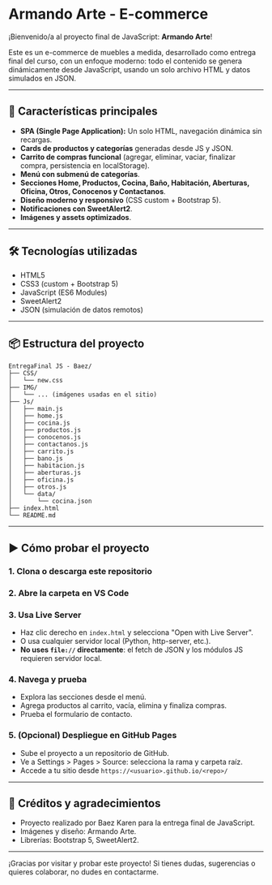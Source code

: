 # Armando Arte - E-commerce

¡Bienvenido/a al proyecto final de JavaScript: **Armando Arte**!

Este es un e-commerce de muebles a medida, desarrollado como entrega final del curso, con un enfoque moderno: todo el contenido se genera dinámicamente desde JavaScript, usando un solo archivo HTML y datos simulados en JSON.

---

## 🚀 Características principales
- **SPA (Single Page Application):** Un solo HTML, navegación dinámica sin recargas.
- **Cards de productos y categorías** generadas desde JS y JSON.
- **Carrito de compras funcional** (agregar, eliminar, vaciar, finalizar compra, persistencia en localStorage).
- **Menú con submenú de categorías**.
- **Secciones Home, Productos, Cocina, Baño, Habitación, Aberturas, Oficina, Otros, Conocenos y Contactanos**.
- **Diseño moderno y responsivo** (CSS custom + Bootstrap 5).
- **Notificaciones con SweetAlert2**.
- **Imágenes y assets optimizados**.

---

## 🛠️ Tecnologías utilizadas
- HTML5
- CSS3 (custom + Bootstrap 5)
- JavaScript (ES6 Modules)
- SweetAlert2
- JSON (simulación de datos remotos)

---

## 📦 Estructura del proyecto
```
EntregaFinal JS - Baez/
├── CSS/
│   └── new.css
├── IMG/
│   └── ... (imágenes usadas en el sitio)
├── Js/
│   ├── main.js
│   ├── home.js
│   ├── cocina.js
│   ├── productos.js
│   ├── conocenos.js
│   ├── contactanos.js
│   ├── carrito.js
│   ├── bano.js
│   ├── habitacion.js
│   ├── aberturas.js
│   ├── oficina.js
│   ├── otros.js
│   └── data/
│       └── cocina.json
├── index.html
└── README.md
```

---

## ▶️ Cómo probar el proyecto

### 1. **Clona o descarga este repositorio**

### 2. **Abre la carpeta en VS Code**

### 3. **Usa Live Server**
- Haz clic derecho en `index.html` y selecciona "Open with Live Server".
- O usa cualquier servidor local (Python, http-server, etc.).
- **No uses `file://` directamente**: el fetch de JSON y los módulos JS requieren servidor local.

### 4. **Navega y prueba**
- Explora las secciones desde el menú.
- Agrega productos al carrito, vacía, elimina y finaliza compras.
- Prueba el formulario de contacto.

### 5. **(Opcional) Despliegue en GitHub Pages**
- Sube el proyecto a un repositorio de GitHub.
- Ve a Settings > Pages > Source: selecciona la rama y carpeta raíz.
- Accede a tu sitio desde `https://<usuario>.github.io/<repo>/`

---

## 📸 Créditos y agradecimientos
- Proyecto realizado por Baez Karen para la entrega final de JavaScript.
- Imágenes y diseño: Armando Arte.
- Librerías: Bootstrap 5, SweetAlert2.

---

¡Gracias por visitar y probar este proyecto! Si tienes dudas, sugerencias o quieres colaborar, no dudes en contactarme. 
